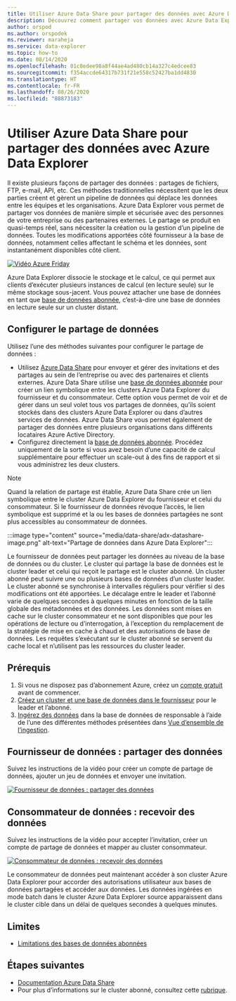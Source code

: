 ```yaml
---
title: Utiliser Azure Data Share pour partager des données avec Azure Data Explorer
description: Découvrez comment partager vos données avec Azure Data Explorer et Azure Data Share.
author: orspod
ms.author: orspodek
ms.reviewer: maraheja
ms.service: data-explorer
ms.topic: how-to
ms.date: 08/14/2020
ms.openlocfilehash: 01c8edee98a8f44ae4ad480cb14a327c4edcee83
ms.sourcegitcommit: f354accde64317b731f21e558c52427ba1dd4830
ms.translationtype: HT
ms.contentlocale: fr-FR
ms.lasthandoff: 08/26/2020
ms.locfileid: "88873183"
---
```

# <a name="use-azure-data-share-to-share-data-with-azure-data-explorer"></a>Utiliser Azure Data Share pour partager des données avec Azure Data Explorer

Il existe plusieurs façons de partager des données : partages de fichiers, FTP, e-mail, API, etc. Ces méthodes traditionnelles nécessitent que les deux parties créent et gèrent un pipeline de données qui déplace les données entre les équipes et les organisations. Azure Data Explorer vous permet de partager vos données de manière simple et sécurisée avec des personnes de votre entreprise ou des partenaires externes. Le partage se produit en quasi-temps réel, sans nécessiter la création ou la gestion d’un pipeline de données. Toutes les modifications apportées côté fournisseur à la base de données, notamment celles affectant le schéma et les données, sont instantanément disponibles côté client.

[![Vidéo Azure Friday](https://img.youtube.com/vi/Q3MJv90PegE/0.jpg)](https://www.youtube.com/watch?v=Q3MJv90PegE?&autoplay=1)

Azure Data Explorer dissocie le stockage et le calcul, ce qui permet aux clients d’exécuter plusieurs instances de calcul (en lecture seule) sur le même stockage sous-jacent. Vous pouvez attacher une base de données en tant que [base de données abonnée](follower.md), c’est-à-dire une base de données en lecture seule sur un cluster distant.

## <a name="configure-data-sharing"></a>Configurer le partage de données 

Utilisez l’une des méthodes suivantes pour configurer le partage de données :

* Utilisez [Azure Data Share](/azure/data-share/) pour envoyer et gérer des invitations et des partages au sein de l’entreprise ou avec des partenaires et clients externes. Azure Data Share utilise une [base de données abonnée](follower.md) pour créer un lien symbolique entre les clusters Azure Data Explorer du fournisseur et du consommateur. Cette option vous permet de voir et de gérer dans un seul volet tous vos partages de données, qu’ils soient stockés dans des clusters Azure Data Explorer ou dans d’autres services de données. Azure Data Share vous permet également de partager des données entre plusieurs organisations dans différents locataires Azure Active Directory.
* Configurez directement la [base de données abonnée](follower.md). Procédez uniquement de la sorte si vous avez besoin d’une capacité de calcul supplémentaire pour effectuer un scale-out à des fins de rapport et si vous administrez les deux clusters.

> [!Note] 
> Quand la relation de partage est établie, Azure Data Share crée un lien symbolique entre le cluster Azure Data Explorer du fournisseur et celui du consommateur. Si le fournisseur de données révoque l’accès, le lien symbolique est supprimé et la ou les bases de données partagées ne sont plus accessibles au consommateur de données.

:::image type="content" source="media/data-share/adx-datashare-image.png" alt-text="Partage de données dans Azure Data Explorer":::

Le fournisseur de données peut partager les données au niveau de la base de données ou du cluster. Le cluster qui partage la base de données est le cluster leader et celui qui reçoit le partage est le cluster abonné. Un cluster abonné peut suivre une ou plusieurs bases de données d’un cluster leader. Le cluster abonné se synchronise à intervalles réguliers pour vérifier si des modifications ont été apportées. Le décalage entre le leader et l’abonné varie de quelques secondes à quelques minutes en fonction de la taille globale des métadonnées et des données. Les données sont mises en cache sur le cluster consommateur et ne sont disponibles que pour les opérations de lecture ou d’interrogation, à l’exception du remplacement de la stratégie de mise en cache à chaud et des autorisations de base de données. Les requêtes s’exécutant sur le cluster abonné se servent du cache local et n’utilisent pas les ressources du cluster leader.

## <a name="prerequisites"></a>Prérequis

1. Si vous ne disposez pas d’abonnement Azure, créez un [compte gratuit](https://azure.microsoft.com/free/) avant de commencer.
1. [Créez un cluster et une base de données dans le fournisseur](create-cluster-database-portal.md) pour le leader et l’abonné.
1. [Ingérez des données](ingest-sample-data.md) dans la base de données de responsable à l’aide de l’une des différentes méthodes présentées dans [Vue d’ensemble de l’ingestion](ingest-data-overview.md).

## <a name="data-provider---share-data"></a>Fournisseur de données : partager des données

Suivez les instructions de la vidéo pour créer un compte de partage de données, ajouter un jeu de données et envoyer une invitation.

[![Fournisseur de données : partager des données](https://img.youtube.com/vi/QmsTnr90_5o/0.jpg)](https://youtu.be/QmsTnr90_5o?&autoplay=1)

## <a name="data-consumer---receive-data"></a>Consommateur de données : recevoir des données

Suivez les instructions de la vidéo pour accepter l’invitation, créer un compte de partage de données et mapper au cluster consommateur.

[![Consommateur de données : recevoir des données](https://img.youtube.com/vi/vBq6iFaCpdA/0.jpg)](https://youtu.be/vBq6iFaCpdA?&autoplay=1)

Le consommateur de données peut maintenant accéder à son cluster Azure Data Explorer pour accorder des autorisations utilisateur aux bases de données partagées et accéder aux données. Les données ingérées en mode batch dans le cluster Azure Data Explorer source apparaissent dans le cluster cible dans un délai de quelques secondes à quelques minutes.

## <a name="limitations"></a>Limites

* [Limitations des bases de données abonnées](follower.md#limitations)

## <a name="next-steps"></a>Étapes suivantes

* [Documentation Azure Data Share](/azure/data-share/)
* Pour plus d’informations sur le cluster abonné, consultez cette [rubrique](follower.md).
